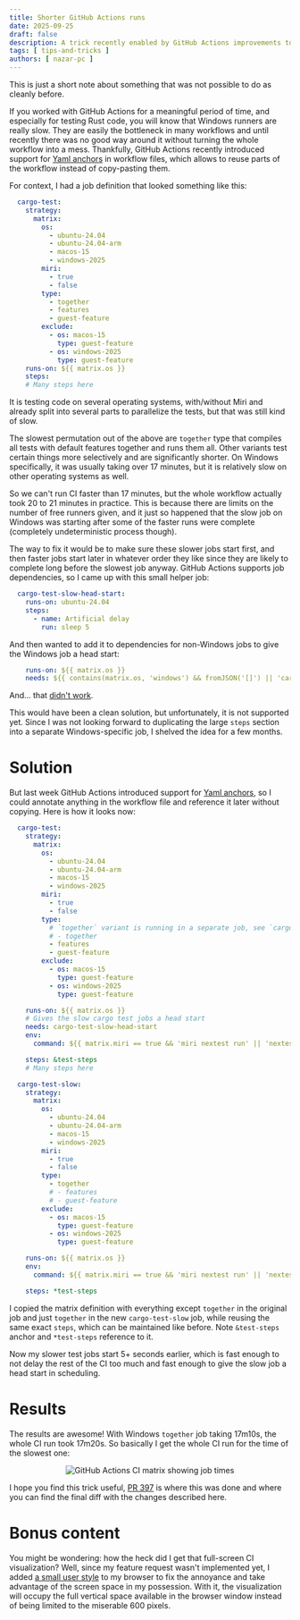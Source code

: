 ```yaml
---
title: Shorter GitHub Actions runs
date: 2025-09-25
draft: false
description: A trick recently enabled by GitHub Actions improvements to shorten CI runs
tags: [ tips-and-tricks ]
authors: [ nazar-pc ]
---
```


This is just a short note about something that was not possible to do as cleanly before.

If you worked with GitHub Actions for a meaningful period of time, and especially for testing Rust code, you will know
that Windows runners are really slow. They are easily the bottleneck in many workflows and until recently there was no
good way around it without turning the whole workflow into a mess. Thankfully, GitHub Actions recently introduced
support for [Yaml anchors] in workflow files, which allows to reuse parts of the workflow instead of copy-pasting them.

[Yaml anchors]: https://github.blog/changelog/2025-09-18-actions-yaml-anchors-and-non-public-workflow-templates/

<!--more-->

For context, I had a job definition that looked something like this:

```yaml
  cargo-test:
    strategy:
      matrix:
        os:
          - ubuntu-24.04
          - ubuntu-24.04-arm
          - macos-15
          - windows-2025
        miri:
          - true
          - false
        type:
          - together
          - features
          - guest-feature
        exclude:
          - os: macos-15
            type: guest-feature
          - os: windows-2025
            type: guest-feature
    runs-on: ${{ matrix.os }}
    steps:
    # Many steps here
```

It is testing code on several operating systems, with/without Miri and already split into several parts to parallelize
the tests, but that was still kind of slow.

The slowest permutation out of the above are `together` type that compiles all tests with default features together and
runs them all. Other variants test certain things more selectively and are significantly shorter. On Windows
specifically, it was usually taking over 17 minutes, but it is relatively slow on other operating systems as well.

So we can't run CI faster than 17 minutes, but the whole workflow actually took 20 to 21 minutes in practice. This is
because there are limits on the number of free runners given, and it just so happened that the slow job on Windows was
starting after some of the faster runs were complete (completely undeterministic process though).

The way to fix it would be to make sure these slower jobs start first, and then faster jobs start later in whatever
order they like since they are likely to complete long before the slowest job anyway. GitHub Actions supports job
dependencies, so I came up with this small helper job:

```yaml
  cargo-test-slow-head-start:
    runs-on: ubuntu-24.04
    steps:
      - name: Artificial delay
        run: sleep 5
```

And then wanted to add it to dependencies for non-Windows jobs to give the Windows job a head start:

```yaml
    runs-on: ${{ matrix.os }}
    needs: ${{ contains(matrix.os, 'windows') && fromJSON('[]') || 'cargo-test-slow-head-start' }}
```

And... that [didn't work].

[didn't work]: https://github.com/orgs/community/discussions/163715

This would have been a clean solution, but unfortunately, it is not supported yet. Since I was not looking forward to
duplicating the large `steps` section into a separate Windows-specific job, I shelved the idea for a few months.

# Solution

But last week GitHub Actions introduced support for [Yaml anchors], so I could annotate anything in the workflow file
and reference it later without copying. Here is how it looks now:

```yaml
  cargo-test:
    strategy:
      matrix:
        os:
          - ubuntu-24.04
          - ubuntu-24.04-arm
          - macos-15
          - windows-2025
        miri:
          - true
          - false
        type:
          # `together` variant is running in a separate job, see `cargo-test-slow`
          # - together
          - features
          - guest-feature
        exclude:
          - os: macos-15
            type: guest-feature
          - os: windows-2025
            type: guest-feature

    runs-on: ${{ matrix.os }}
    # Gives the slow cargo test jobs a head start
    needs: cargo-test-slow-head-start
    env:
      command: ${{ matrix.miri == true && 'miri nextest run' || 'nextest run' }}

    steps: &test-steps
    # Many steps here

  cargo-test-slow:
    strategy:
      matrix:
        os:
          - ubuntu-24.04
          - ubuntu-24.04-arm
          - macos-15
          - windows-2025
        miri:
          - true
          - false
        type:
          - together
          # - features
          # - guest-feature
        exclude:
          - os: macos-15
            type: guest-feature
          - os: windows-2025
            type: guest-feature

    runs-on: ${{ matrix.os }}
    env:
      command: ${{ matrix.miri == true && 'miri nextest run' || 'nextest run' }}

    steps: *test-steps
```

I copied the matrix definition with everything except `together` in the original job and just `together` in the new
`cargo-test-slow` job, while reusing the same exact `steps`, which can be maintained like before. Note `&test-steps`
anchor and `*test-steps` reference to it.

Now my slower test jobs start 5+ seconds earlier, which is fast enough to not delay the rest of the CI too much and fast
enough to give the slow job a head start in scheduling.

# Results

The results are awesome! With Windows `together` job taking 17m10s, the whole CI run took 17m20s. So basically I get the
whole CI run for the time of the slowest one:
<p align="center">
<img alt="GitHub Actions CI matrix showing job times" src="ci-run-visualization.png">
</p>

I hope you find this trick useful, [PR 397] is where this was done and where you can find the final diff with the
changes described here.

[PR 397]: https://github.com/nazar-pc/abundance/pull/397

# Bonus content

You might be wondering: how the heck did I get that full-screen CI visualization? Well, since my feature request wasn't
implemented yet, I added [a small user style] to my browser to fix the annoyance and take advantage of the screen space
in my possession. With it, the visualization will occupy the full vertical space available in the browser window instead
of being limited to the miserable 600 pixels.

[a small user style]: https://github.com/orgs/community/discussions/164636#discussioncomment-14502175
